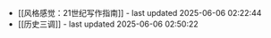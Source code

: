 - [[风格感觉：21世纪写作指南]] - last updated 2025-06-06 02:22:44
- [[历史三调]] - last updated 2025-06-06 02:50:22